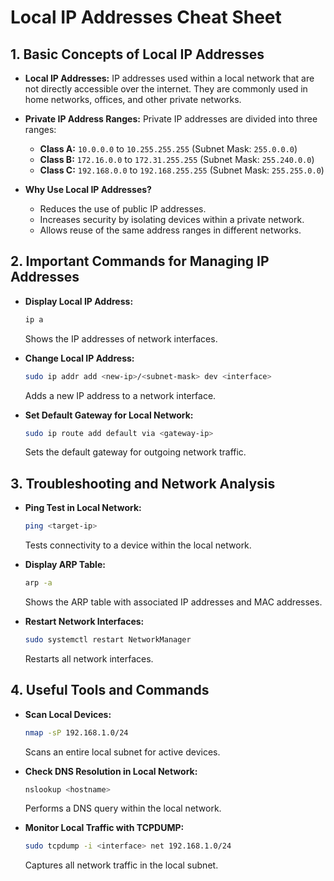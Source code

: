# Local IP Addresses Cheat Sheet



## 1. Basic Concepts of Local IP Addresses

- **Local IP Addresses:**
  IP addresses used within a local network that are not directly accessible over the internet. They are commonly used in home networks, offices, and other private networks.

- **Private IP Address Ranges:**
  Private IP addresses are divided into three ranges:
  - **Class A:** `10.0.0.0` to `10.255.255.255` (Subnet Mask: `255.0.0.0`)
  - **Class B:** `172.16.0.0` to `172.31.255.255` (Subnet Mask: `255.240.0.0`)
  - **Class C:** `192.168.0.0` to `192.168.255.255` (Subnet Mask: `255.255.0.0`)

- **Why Use Local IP Addresses?**
  - Reduces the use of public IP addresses.
  - Increases security by isolating devices within a private network.
  - Allows reuse of the same address ranges in different networks.

## 2. Important Commands for Managing IP Addresses

- **Display Local IP Address:**
  ```bash
  ip a
  ```
  Shows the IP addresses of network interfaces.

- **Change Local IP Address:**
  ```bash
  sudo ip addr add <new-ip>/<subnet-mask> dev <interface>
  ```
  Adds a new IP address to a network interface.

- **Set Default Gateway for Local Network:**
  ```bash
  sudo ip route add default via <gateway-ip>
  ```
  Sets the default gateway for outgoing network traffic.

## 3. Troubleshooting and Network Analysis

- **Ping Test in Local Network:**
  ```bash
  ping <target-ip>
  ```
  Tests connectivity to a device within the local network.

- **Display ARP Table:**
  ```bash
  arp -a
  ```
  Shows the ARP table with associated IP addresses and MAC addresses.

- **Restart Network Interfaces:**
  ```bash
  sudo systemctl restart NetworkManager
  ```
  Restarts all network interfaces.

## 4. Useful Tools and Commands

- **Scan Local Devices:**
  ```bash
  nmap -sP 192.168.1.0/24
  ```
  Scans an entire local subnet for active devices.

- **Check DNS Resolution in Local Network:**
  ```bash
  nslookup <hostname>
  ```
  Performs a DNS query within the local network.

- **Monitor Local Traffic with TCPDUMP:**
  ```bash
  sudo tcpdump -i <interface> net 192.168.1.0/24
  ```
  Captures all network traffic in the local subnet.
